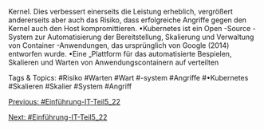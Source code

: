 Kernel. Dies verbessert einerseits die Leistung erheblich, vergrößert andererseits aber auch das Risiko, dass 
erfolgreiche Angriffe gegen den Kernel auch den Host kompromittieren. 
•Kubernetes ist ein Open -Source -System zur Automatisierung der Bereitstellung, Skalierung und Verwaltung von 
Container -Anwendungen, das ursprünglich von Google (2014) entworfen wurde.
•Eine „Plattform für das automatisierte Bespielen, Skalieren und Warten von Anwendungscontainern auf verteilten 

   Tags & Topics:
   #Risiko
   #Warten
   #Wart
   #-system
   #Angriffe
   #•Kubernetes
   #Skalieren
   #Skalier
   #System
   #Angriff

[Previous: #Einführung-IT-Teil5_22](Einführung-IT-Teil5_22.md)

[Next: #Einführung-IT-Teil5_22](Einführung-IT-Teil5_22.md)
